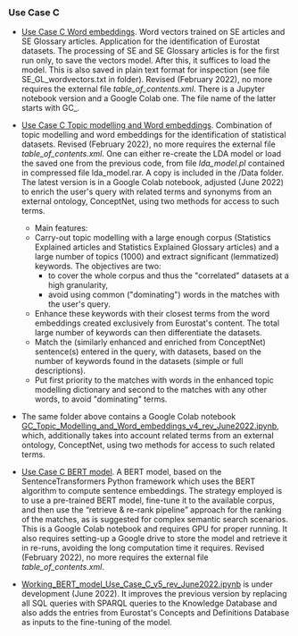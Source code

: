  ### Use Case C
 - [Use Case C Word embeddings](https://github.com/eurostat/NLP4Stat/tree/testing/Use%20case%20C/Use%20Case%20C%20Word%20embeddings). Word vectors trained on SE articles and SE Glossary articles. Application for the identification of Eurostat datasets. The processing of SE and SE Glossary articles is for the first run only, to save the vectors model. After this, it suffices to load the model. This is also saved in plain text format for inspection (see file SE_GL_wordvectors.txt in folder). Revised (February 2022), no more requires the external file _table_of_contents.xml_. There is a Jupyter notebook version and a Google Colab one. The file name of the latter starts with GC_.
 - [Use Case C Topic modelling and Word embeddings](https://github.com/eurostat/NLP4Stat/tree/testing/Use%20case%20C/Use%20Case%20C%20Topic%20modelling%20and%20Word%20embeddings). Combination of topic modelling and word embeddings for the identification of statistical datasets. Revised (February 2022), no more requires the external file _table_of_contents.xml_. One can either re-create the LDA model or load the saved one from the previous code, from file _lda_model.pl_ contained in compressed file lda_model.rar. A copy is included in the /Data folder. The latest version is in a Google Colab notebook, adjusted (June 2022) to enrich the user's query with related terms and synonyms from an external ontology, ConceptNet, using two methods for access to such terms.
    - Main features:  
    - Carry-out topic modelling with a large enough corpus (Statistics Explained articles and Statistics Explained Glossary articles) and a large number of topics (1000) and extract significant (lemmatized) keywords. The objectives are two:
        - to cover the whole corpus and thus the "correlated" datasets at a high granularity,
        - avoid using common ("dominating") words in the matches with the user's query.
     - Enhance these keywords with their closest terms from the word embeddings created exclusively from Eurostat's content. The total large number of keywords can then differentiate the datasets.
     - Match the (similarly enhanced and enriched from ConceptNet) sentence(s) entered in the query, with datasets, based on the number of keywords found in the datasets (simple or full descriptions).
     - Put first priority to the matches with words in the enhanced topic modelling dictionary and second to the matches with any other words, to avoid "dominating" terms.
 - The same folder above contains a Google Colab notebook [GC_Topic_Modelling_and_Word_embeddings_v4_rev_June2022.ipynb](https://github.com/eurostat/NLP4Stat/blob/testing/Use%20case%20C/Use%20Case%20C%20Topic%20modelling%20and%20Word%20embeddings/GC_Topic_Modelling_and_Word_embeddings_v4_rev_June2022.ipynb), which, additionally takes into account related terms from an external ontology, ConceptNet, using two methods for access to such related terms.
     
 - [Use Case C BERT model](https://github.com/eurostat/NLP4Stat/tree/testing/Use%20case%20C/Use%20Case%20C%20BERT%20model). A BERT model, based on the SentenceTransformers Python framework  which uses the BERT algorithm to compute sentence embeddings. The strategy employed is to use a pre-trained BERT model, fine-tune it to the available corpus, and then use the “retrieve & re-rank pipeline” approach for the ranking of the matches, as is suggested for complex semantic search scenarios. This is a  Google Colab notebook and requires GPU for proper running. It also requires setting-up a Google drive to store the model and retrieve it in re-runs, avoiding the long computation time it requires. Revised (February 2022), no more requires the external file _table_of_contents.xml_.

- [Working_BERT_model_Use_Case_C_v5_rev_June2022.ipynb](https://github.com/eurostat/NLP4Stat/blob/testing/Use%20case%20C/Use%20Case%20C%20BERT%20model/Working_BERT_model_Use_Case_C_v5_rev_June2022.ipynb) is under development (June 2022). It improves the previous version by replacing all SQL queries with SPARQL queries to the Knowledge Database and also adds the entries from Eurostat's Concepts and Definitions Database as inputs to the fine-tuning of the model.

